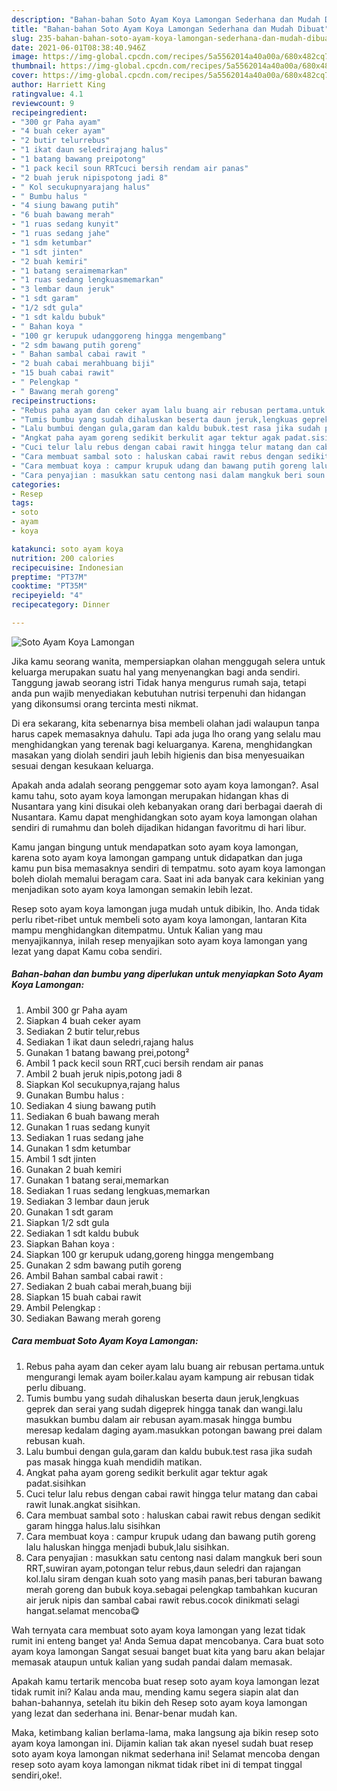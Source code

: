 ```yaml
---
description: "Bahan-bahan Soto Ayam Koya Lamongan Sederhana dan Mudah Dibuat"
title: "Bahan-bahan Soto Ayam Koya Lamongan Sederhana dan Mudah Dibuat"
slug: 235-bahan-bahan-soto-ayam-koya-lamongan-sederhana-dan-mudah-dibuat
date: 2021-06-01T08:38:40.946Z
image: https://img-global.cpcdn.com/recipes/5a5562014a40a00a/680x482cq70/soto-ayam-koya-lamongan-foto-resep-utama.jpg
thumbnail: https://img-global.cpcdn.com/recipes/5a5562014a40a00a/680x482cq70/soto-ayam-koya-lamongan-foto-resep-utama.jpg
cover: https://img-global.cpcdn.com/recipes/5a5562014a40a00a/680x482cq70/soto-ayam-koya-lamongan-foto-resep-utama.jpg
author: Harriett King
ratingvalue: 4.1
reviewcount: 9
recipeingredient:
- "300 gr Paha ayam"
- "4 buah ceker ayam"
- "2 butir telurrebus"
- "1 ikat daun seledrirajang halus"
- "1 batang bawang preipotong"
- "1 pack kecil soun RRTcuci bersih rendam air panas"
- "2 buah jeruk nipispotong jadi 8"
- " Kol secukupnyarajang halus"
- " Bumbu halus "
- "4 siung bawang putih"
- "6 buah bawang merah"
- "1 ruas sedang kunyit"
- "1 ruas sedang jahe"
- "1 sdm ketumbar"
- "1 sdt jinten"
- "2 buah kemiri"
- "1 batang seraimemarkan"
- "1 ruas sedang lengkuasmemarkan"
- "3 lembar daun jeruk"
- "1 sdt garam"
- "1/2 sdt gula"
- "1 sdt kaldu bubuk"
- " Bahan koya "
- "100 gr kerupuk udanggoreng hingga mengembang"
- "2 sdm bawang putih goreng"
- " Bahan sambal cabai rawit "
- "2 buah cabai merahbuang biji"
- "15 buah cabai rawit"
- " Pelengkap "
- " Bawang merah goreng"
recipeinstructions:
- "Rebus paha ayam dan ceker ayam lalu buang air rebusan pertama.untuk mengurangi lemak ayam boiler.kalau ayam kampung air rebusan tidak perlu dibuang."
- "Tumis bumbu yang sudah dihaluskan beserta daun jeruk,lengkuas geprek dan serai yang sudah digeprek hingga tanak dan wangi.lalu masukkan bumbu dalam air rebusan ayam.masak hingga bumbu meresap kedalam daging ayam.masukkan potongan bawang prei dalam rebusan kuah."
- "Lalu bumbui dengan gula,garam dan kaldu bubuk.test rasa jika sudah pas masak hingga kuah mendidih matikan."
- "Angkat paha ayam goreng sedikit berkulit agar tektur agak padat.sisihkan"
- "Cuci telur lalu rebus dengan cabai rawit hingga telur matang dan cabai rawit lunak.angkat sisihkan."
- "Cara membuat sambal soto : haluskan cabai rawit rebus dengan sedikit garam hingga halus.lalu sisihkan"
- "Cara membuat koya : campur krupuk udang dan bawang putih goreng lalu haluskan hingga menjadi bubuk,lalu sisihkan."
- "Cara penyajian : masukkan satu centong nasi dalam mangkuk beri soun RRT,suwiran ayam,potongan telur rebus,daun seledri dan rajangan kol.lalu siram dengan kuah soto yang masih panas,beri taburan bawang merah goreng dan bubuk koya.sebagai pelengkap tambahkan kucuran air jeruk nipis dan sambal cabai rawit rebus.cocok dinikmati selagi hangat.selamat mencoba😋"
categories:
- Resep
tags:
- soto
- ayam
- koya

katakunci: soto ayam koya 
nutrition: 200 calories
recipecuisine: Indonesian
preptime: "PT37M"
cooktime: "PT35M"
recipeyield: "4"
recipecategory: Dinner

---
```



![Soto Ayam Koya Lamongan](https://img-global.cpcdn.com/recipes/5a5562014a40a00a/680x482cq70/soto-ayam-koya-lamongan-foto-resep-utama.jpg)

Jika kamu seorang wanita, mempersiapkan olahan menggugah selera untuk keluarga merupakan suatu hal yang menyenangkan bagi anda sendiri. Tanggung jawab seorang istri Tidak hanya mengurus rumah saja, tetapi anda pun wajib menyediakan kebutuhan nutrisi terpenuhi dan hidangan yang dikonsumsi orang tercinta mesti nikmat.

Di era  sekarang, kita sebenarnya bisa membeli olahan jadi walaupun tanpa harus capek memasaknya dahulu. Tapi ada juga lho orang yang selalu mau menghidangkan yang terenak bagi keluarganya. Karena, menghidangkan masakan yang diolah sendiri jauh lebih higienis dan bisa menyesuaikan sesuai dengan kesukaan keluarga. 



Apakah anda adalah seorang penggemar soto ayam koya lamongan?. Asal kamu tahu, soto ayam koya lamongan merupakan hidangan khas di Nusantara yang kini disukai oleh kebanyakan orang dari berbagai daerah di Nusantara. Kamu dapat menghidangkan soto ayam koya lamongan olahan sendiri di rumahmu dan boleh dijadikan hidangan favoritmu di hari libur.

Kamu jangan bingung untuk mendapatkan soto ayam koya lamongan, karena soto ayam koya lamongan gampang untuk didapatkan dan juga kamu pun bisa memasaknya sendiri di tempatmu. soto ayam koya lamongan boleh diolah memalui beragam cara. Saat ini ada banyak cara kekinian yang menjadikan soto ayam koya lamongan semakin lebih lezat.

Resep soto ayam koya lamongan juga mudah untuk dibikin, lho. Anda tidak perlu ribet-ribet untuk membeli soto ayam koya lamongan, lantaran Kita mampu menghidangkan ditempatmu. Untuk Kalian yang mau menyajikannya, inilah resep menyajikan soto ayam koya lamongan yang lezat yang dapat Kamu coba sendiri.

<!--inarticleads1-->

##### Bahan-bahan dan bumbu yang diperlukan untuk menyiapkan Soto Ayam Koya Lamongan:

1. Ambil 300 gr Paha ayam
1. Siapkan 4 buah ceker ayam
1. Sediakan 2 butir telur,rebus
1. Sediakan 1 ikat daun seledri,rajang halus
1. Gunakan 1 batang bawang prei,potong²
1. Ambil 1 pack kecil soun RRT,cuci bersih rendam air panas
1. Ambil 2 buah jeruk nipis,potong jadi 8
1. Siapkan  Kol secukupnya,rajang halus
1. Gunakan  Bumbu halus :
1. Sediakan 4 siung bawang putih
1. Sediakan 6 buah bawang merah
1. Gunakan 1 ruas sedang kunyit
1. Sediakan 1 ruas sedang jahe
1. Gunakan 1 sdm ketumbar
1. Ambil 1 sdt jinten
1. Gunakan 2 buah kemiri
1. Gunakan 1 batang serai,memarkan
1. Sediakan 1 ruas sedang lengkuas,memarkan
1. Sediakan 3 lembar daun jeruk
1. Gunakan 1 sdt garam
1. Siapkan 1/2 sdt gula
1. Sediakan 1 sdt kaldu bubuk
1. Siapkan  Bahan koya :
1. Siapkan 100 gr kerupuk udang,goreng hingga mengembang
1. Gunakan 2 sdm bawang putih goreng
1. Ambil  Bahan sambal cabai rawit :
1. Sediakan 2 buah cabai merah,buang biji
1. Siapkan 15 buah cabai rawit
1. Ambil  Pelengkap :
1. Sediakan  Bawang merah goreng




<!--inarticleads2-->

##### Cara membuat Soto Ayam Koya Lamongan:

1. Rebus paha ayam dan ceker ayam lalu buang air rebusan pertama.untuk mengurangi lemak ayam boiler.kalau ayam kampung air rebusan tidak perlu dibuang.
1. Tumis bumbu yang sudah dihaluskan beserta daun jeruk,lengkuas geprek dan serai yang sudah digeprek hingga tanak dan wangi.lalu masukkan bumbu dalam air rebusan ayam.masak hingga bumbu meresap kedalam daging ayam.masukkan potongan bawang prei dalam rebusan kuah.
1. Lalu bumbui dengan gula,garam dan kaldu bubuk.test rasa jika sudah pas masak hingga kuah mendidih matikan.
1. Angkat paha ayam goreng sedikit berkulit agar tektur agak padat.sisihkan
1. Cuci telur lalu rebus dengan cabai rawit hingga telur matang dan cabai rawit lunak.angkat sisihkan.
1. Cara membuat sambal soto : haluskan cabai rawit rebus dengan sedikit garam hingga halus.lalu sisihkan
1. Cara membuat koya : campur krupuk udang dan bawang putih goreng lalu haluskan hingga menjadi bubuk,lalu sisihkan.
1. Cara penyajian : masukkan satu centong nasi dalam mangkuk beri soun RRT,suwiran ayam,potongan telur rebus,daun seledri dan rajangan kol.lalu siram dengan kuah soto yang masih panas,beri taburan bawang merah goreng dan bubuk koya.sebagai pelengkap tambahkan kucuran air jeruk nipis dan sambal cabai rawit rebus.cocok dinikmati selagi hangat.selamat mencoba😋




Wah ternyata cara membuat soto ayam koya lamongan yang lezat tidak rumit ini enteng banget ya! Anda Semua dapat mencobanya. Cara buat soto ayam koya lamongan Sangat sesuai banget buat kita yang baru akan belajar memasak ataupun untuk kalian yang sudah pandai dalam memasak.

Apakah kamu tertarik mencoba buat resep soto ayam koya lamongan lezat tidak rumit ini? Kalau anda mau, mending kamu segera siapin alat dan bahan-bahannya, setelah itu bikin deh Resep soto ayam koya lamongan yang lezat dan sederhana ini. Benar-benar mudah kan. 

Maka, ketimbang kalian berlama-lama, maka langsung aja bikin resep soto ayam koya lamongan ini. Dijamin kalian tak akan nyesel sudah buat resep soto ayam koya lamongan nikmat sederhana ini! Selamat mencoba dengan resep soto ayam koya lamongan nikmat tidak ribet ini di tempat tinggal sendiri,oke!.

